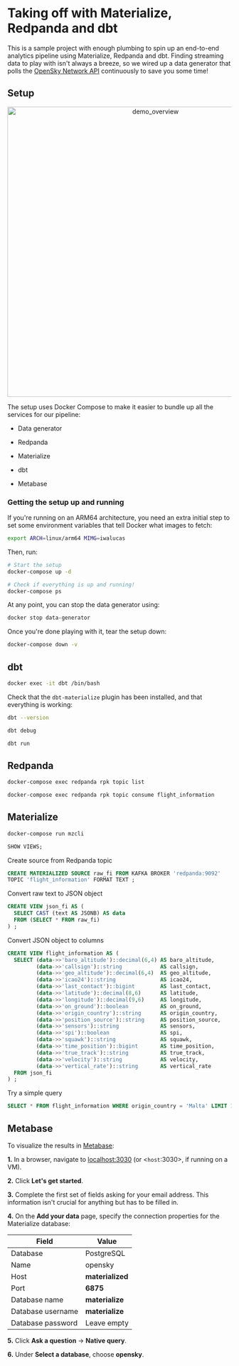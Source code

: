 # Taking off with Materialize, Redpanda and dbt

This is a sample project with enough plumbing to spin up an end-to-end analytics pipeline using Materialize, Redpanda and dbt. Finding streaming data to play with isn't always a breeze, so we wired up a data generator that polls the [OpenSky Network API](https://openskynetwork.github.io/opensky-api/index.html) continuously to save you some time!

## Setup

<p align="center">
<img width="650" alt="demo_overview" src="https://user-images.githubusercontent.com/23521087/151333471-98ad518d-5ac5-444e-b065-83e3aaa42748.png">
</p>

The setup uses Docker Compose to make it easier to bundle up all the services for our pipeline:

* Data generator

* Redpanda

* Materialize

* dbt

* Metabase

### Getting the setup up and running

If you're running on an ARM64 architecture, you need an extra initial step to set some environment variables that tell Docker what images to fetch:

```bash
export ARCH=linux/arm64 MIMG=iwalucas
```

Then, run:

```bash
# Start the setup
docker-compose up -d

# Check if everything is up and running!
docker-compose ps
```

At any point, you can stop the data generator using:

```bash
docker stop data-generator
```

Once you're done playing with it, tear the setup down:

```bash
docker-compose down -v
```

## dbt

```bash
docker exec -it dbt /bin/bash
```

Check that the `dbt-materialize` plugin has been installed, and that everything is working:

```bash
dbt --version

dbt debug
```

```bash
dbt run
```

## Redpanda

```bash
docker-compose exec redpanda rpk topic list
```

```bash
docker-compose exec redpanda rpk topic consume flight_information
```

## Materialize

```bash
docker-compose run mzcli
```

```sql
SHOW VIEWS;
```

Create source from Redpanda topic
```sql
CREATE MATERIALIZED SOURCE raw_fi FROM KAFKA BROKER 'redpanda:9092'
TOPIC 'flight_information' FORMAT TEXT ;
```

Convert raw text to JSON object
```sql
CREATE VIEW json_fi AS (
  SELECT CAST (text AS JSONB) AS data
  FROM (SELECT * FROM raw_fi)
) ;
```

Convert JSON object to columns
```sql
CREATE VIEW flight_information AS (
  SELECT (data->>'baro_altitude')::decimal(6,4) AS baro_altitude,
         (data->>'callsign')::string            AS callsign,
         (data->>'geo_altitude')::decimal(6,4)  AS geo_altitude,
         (data->>'icao24')::string              AS icao24,
         (data->>'last_contact')::bigint        AS last_contact,
         (data->>'latitude')::decimal(8,6)      AS latitude,
         (data->>'longitude')::decimal(9,6)     AS longitude,
         (data->>'on_ground')::boolean          AS on_ground,
         (data->>'origin_country')::string      AS origin_country,
         (data->>'position_source')::string     AS position_source,
         (data->>'sensors')::string             AS sensors,
         (data->>'spi')::boolean                AS spi,
         (data->>'squawk')::string              AS squawk,
         (data->>'time_position')::bigint       AS time_position,
         (data->>'true_track')::string          AS true_track,
         (data->>'velocity')::string            AS velocity,
         (data->>'vertical_rate')::string       AS vertical_rate
  FROM json_fi
) ;
```

Try a simple query
```sql
SELECT * FROM flight_information WHERE origin_country = 'Malta' LIMIT 10 ;
```

## Metabase

To visualize the results in [Metabase](https://www.metabase.com/):

**1.** In a browser, navigate to <localhost:3030> (or <`host`:3030>, if running on a VM).

**2.** Click **Let's get started**.

**3.** Complete the first set of fields asking for your email address. This
    information isn't crucial for anything but has to be filled in.

**4.** On the **Add your data** page, specify the connection properties for the Materialize database:

Field             | Value
----------------- | ----------------
Database          | PostgreSQL
Name              | opensky
Host              | **materialized**
Port              | **6875**
Database name     | **materialize**
Database username | **materialize**
Database password | Leave empty

**5.** Click **Ask a question** -> **Native query**.

**6.** Under **Select a database**, choose **opensky**.
